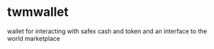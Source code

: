# twmwallet
wallet for interacting with safex cash and token and an interface to the world marketplace
